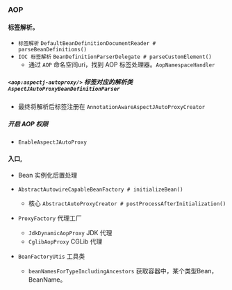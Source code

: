 ### AOP
#### 标签解析。
- `标签解析` `DefaultBeanDefinitionDocumentReader # parseBeanDefinitions()`
- `IOC 标签解析` `BeanDefinitionParserDelegate # parseCustomElement()`
    - 通过 `AOP` 命名空间uri，找到 AOP 标签处理器。`AopNamespaceHandler` 

##### `<aop:aspectj-autoproxy/>` 标签对应的解析类 `AspectJAutoProxyBeanDefinitionParser`
- 最终将解析后标签注册在 `AnnotationAwareAspectJAutoProxyCreator`


##### 开启 AOP 权限
- `EnableAspectJAutoProxy`

#### 入口,
- Bean 实例化后置处理 
- `AbstractAutowireCapableBeanFactory # initializeBean()`
    - 核心 `AbstractAutoProxyCreator # postProcessAfterInitialization()` 
    
- `ProxyFactory` 代理工厂
    - `JdkDynamicAopProxy` JDK 代理
    - `CglibAopProxy` CGLib 代理
    
- `BeanFactoryUtis` 工具类
    - `beanNamesForTypeIncludingAncestors` 获取容器中，某个类型Bean，BeanName。